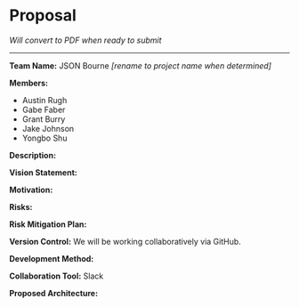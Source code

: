 # Proposal

*Will convert to PDF when ready to submit*

---

**Team Name:** JSON Bourne *[rename to project name when determined]*

**Members:**
- Austin Rugh
- Gabe Faber
- Grant Burry
- Jake Johnson
- Yongbo Shu

**Description:**

**Vision Statement:**

**Motivation:**

**Risks:**

**Risk Mitigation Plan:**

**Version Control:** We will be working collaboratively via GitHub.

**Development Method:**

**Collaboration Tool:** Slack

**Proposed Architecture:**

